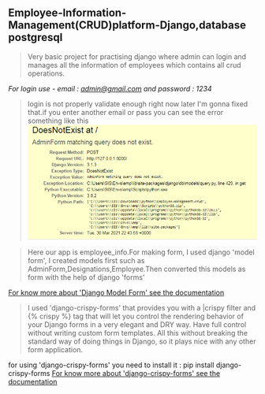 ## Employee-Information-Management(CRUD)platform-Django,database postgresql
>Very basic project for practising django where admin can login and manages all the information of employees which  contains all crud operations.

 *For login use -  email :  admin@gmail.com  and  password  :  1234*
 
>login is not properly validate enough right now later I'm gonna fixed that.if you enter another email or pass you can see the error something like this
![error](error.PNG)

>Here our app is employee_info.For making form, I used django 'model form', I created models first such as AdminForm,Designations,Employee.Then converted this models as form with the help of django 'forms' 

[For know more about 'Django Model Form' see the documentation](https://docs.djangoproject.com/en/3.0/topics/forms/modelforms/#modelform)

>I used 'django-crispy-forms' that provides you with a |crispy filter and {% crispy %} tag that will let you control the rendering behavior of your Django forms in a very elegant and DRY way. Have full control without writing custom form templates. All this without breaking the standard way of doing things in Django, so it plays nice with any other form application.

for using 'django-crispy-forms' you need to install it
 : pip install django-crispy-forms
[For know more about 'django-crispy-forms' see the documentation ](https://django-crispy-forms.readthedocs.io/en/latest/) 

